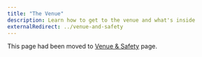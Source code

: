 ```yaml
---
title: "The Venue"
description: Learn how to get to the venue and what's inside
externalRedirect: ../venue-and-safety
---
```


This page had been moved to [Venue & Safety](../venue-and-safety/) page.
